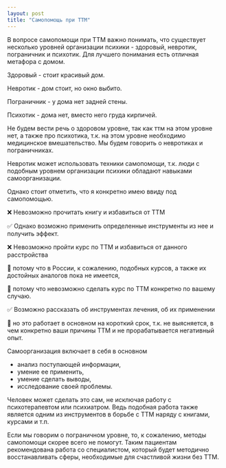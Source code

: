 ```yaml
---
layout: post
title: "Самопомощь при ТТМ"
---
```



В вопросе самопомощи при ТТМ важно понимать, что существует несколько уровней организации психики - здоровый, невротик, пограничник и психотик. Для лучшего понимания есть отличная метафора с домом. 

Здоровый - стоит красивый дом. 

Невротик - дом стоит, но окно выбито. 

Пограничник - у дома нет задней стены. 

Психотик - дома нет, вместо него груда кирпичей. 

Не будем вести речь о здоровом уровне, так как ттм на этом уровне нет, а также про психотика, т.к. на этом уровне необходимо медицинское вмешательство. Мы будем говорить о невротиках и пограничниках. 

Невротик может использовать техники самопомощи, т.к. люди с подобным уровнем организации психики обладают навыками самоорганизации.

Однако стоит отметить, что я конкретно имею ввиду под самопомощью.

❌ Невозможно прочитать книгу и избавиться от ТТМ

✅ Однако возможно применить определенные инструменты из нее и получить эффект. 

❌ Невозможно пройти курс по ТТМ и избавиться от данного расстройства

🚫 потому что в России, к сожалению, подобных курсов, а также их достойных аналогов пока не имеется, 

🚫 потому что невозможно сделать курс по ТТМ конкретно по вашему случаю. 

✅ Возможно рассказать об инструментах лечения, об их применении

🚫 но это работает в основном на короткий срок, т.к. не выясняется, в чем конкретно ваши причины ТТМ и не прорабатывается негативный опыт.

Самоорганизация включает в себя в основном 

- анализ поступающей информации,
- умение ее применить,
- умение сделать выводы,
- исследование своей проблемы.

Человек может сделать это сам, не исключая работу с психотерапевтом или психиатром. Ведь подобная работа также является одним из инструментов в борьбе с ТТМ наряду с книгами, курсами и т.п.

Если мы говорим о пограничном уровне, то, к сожалению, методы самопомощи скорее всего не помогут. Таким пациентам рекомендована работа со специалистом, который будет методично восстанавливать сферы, необходимые для счастливой жизни без ТТМ.